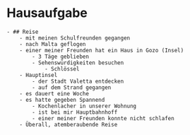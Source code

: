 # Hausaufgabe
	- ## Reise
		- mit meinen Schulfreunden gegangen
		- nach Malta geflogen
		- einer meiner Freunden hat ein Haus in Gozo (Insel)
			- 3 Täge geblieben
			- Sehenswürdigkeiten besuchen
				- Schlössel
		- Hauptinsel
			- der Stadt Valetta entdecken
			- auf dem Strand gegangen
		- es dauert eine Woche
		- es hatte gegeben Spannend
			- Kochenlacher in unserer Wohnung
			- ist bei mir Hauptbahnhoff
			- einer meiner Freunden konnte nicht schlafen
		- Überall, atemberaubende Reise